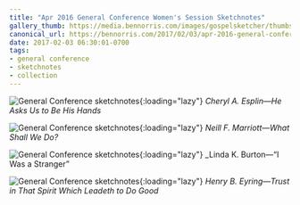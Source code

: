 ```yaml
---
title: "Apr 2016 General Conference Women's Session Sketchnotes"
gallery_thumb: https://media.bennorris.com/images/gospelsketcher/thumbs/apr-16-0-esplin.jpg
canonical_url: https://bennorris.com/2017/02/03/apr-2016-general-conference-womens-session-sketchnotes
date: 2017-02-03 06:30:01-0700
tags:
- general conference
- sketchnotes
- collection
---
```


![General Conference sketchnotes](https://media.bennorris.com/images/gospelsketcher/general-conference/apr-2016/apr-16-0-esplin.jpg){:loading="lazy"}
_Cheryl A. Esplin—He Asks Us to Be His Hands_

![General Conference sketchnotes](https://media.bennorris.com/images/gospelsketcher/general-conference/apr-2016/apr-16-0-marriott.jpg){:loading="lazy"}
_Neill F. Marriott—What Shall We Do?_

![General Conference sketchnotes](https://media.bennorris.com/images/gospelsketcher/general-conference/apr-2016/apr-16-0-burton.jpg){:loading="lazy"}
_Linda K. Burton—“I Was a Stranger”

![General Conference sketchnotes](https://media.bennorris.com/images/gospelsketcher/general-conference/apr-2016/apr-16-0-eyring.jpg){:loading="lazy"}
_Henry B. Eyring—Trust in That Spirit Which Leadeth to Do Good_
